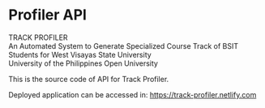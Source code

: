 # Profiler API

TRACK PROFILER
<br>
An Automated System to Generate Specialized Course Track of BSIT Students for West Visayas State University
<br>
University of the Philippines Open University
<br>

This is the source code of API for Track Profiler.

Deployed application can be accessed in:
https://track-profiler.netlify.com





